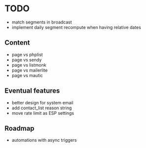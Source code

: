 # TODO

- match segments in broadcast
- implement daily segment recompute when having relative dates

## Content

- page vs phplist
- page vs sendy
- page vs listmonk
- page vs mailerlite
- page vs mautic

## Eventual features

- better design for system email
- add contact_list reason string
- move rate limit as ESP settings

## Roadmap

- automations with async triggers

